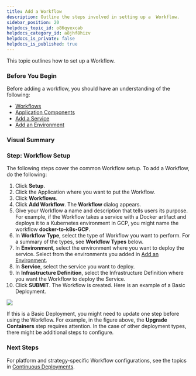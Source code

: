 ```yaml
---
title: Add a Workflow
description: Outline the steps involved in setting up a  Workflow.
sidebar_position: 20
helpdocs_topic_id: o86qyexcab
helpdocs_category_id: a8jhf8hizv
helpdocs_is_private: false
helpdocs_is_published: true
---
```


This topic outlines how to set up a Workflow. 

### Before You Begin

Before adding a workflow, you should have an understanding of the following:

* [Workflows](workflow-configuration.md)
* [Application Components](../applications/application-configuration.md)
* [Add a Service](../setup-services/service-configuration.md)
* [Add an Environment](../environments/environment-configuration.md)


### Visual Summary


### Step: Workflow Setup

The following steps cover the common Workflow setup. To add a Workflow, do the following:

1. Click **Setup**.
2. Click the Application where you want to put the Workflow.
3. Click **Workflows**.
4. Click **Add Workflow**. The **Workflow** dialog appears.
5. Give your Workflow a name and description that tells users its purpose. For example, if the Workflow takes a service with a Docker artifact and deploys it to a Kubernetes environment in GCP, you might name the workflow **docker-to-k8s-GCP**.
6. In **Workflow Type**, select the type of Workflow you want to perform. For a summary of the types, see **Workflow Types** below.
7. In **Environment**, select the environment where you want to deploy the service. Select from the environments you added in [Add an Environment](../environments/environment-configuration.md).
8. In **Service**, select the service you want to deploy.
9. In **Infrastructure Definition**, select the Infrastructure Definition where you want the Workflow to deploy the Service.
10. Click **SUBMIT**. The Workflow is created. Here is an example of a Basic Deployment.

![](./static/tags-how-tos-158.png)

If this is a Basic Deployment, you might need to update one step before using the Workflow. For example, in the figure above, the **Upgrade Containers** step requires attention. In the case of other deployment types, there might be additional steps to configure.


### Next Steps

For platform and strategy-specific Workflow configurations, see the topics in [Continuous Deployments](https://docs.harness.io/category/continuous-delivery).

